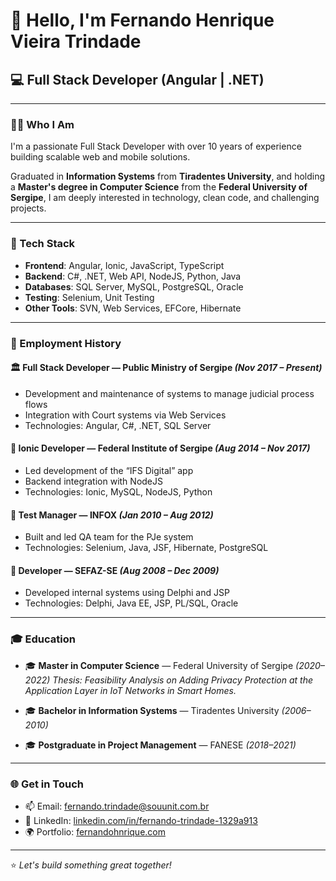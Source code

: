 # 👋 Hello, I'm Fernando Henrique Vieira Trindade

## 💻 Full Stack Developer (Angular | .NET)


---

### 👨‍💻 Who I Am

I'm a passionate Full Stack Developer with over 10 years of experience building scalable web and mobile solutions.

Graduated in **Information Systems** from **Tiradentes University**, and holding a **Master's degree in Computer Science** from the **Federal University of Sergipe**, I am deeply interested in technology, clean code, and challenging projects.

---

### 🚀 Tech Stack

* **Frontend**: Angular, Ionic, JavaScript, TypeScript
* **Backend**: C#, .NET, Web API, NodeJS, Python, Java
* **Databases**: SQL Server, MySQL, PostgreSQL, Oracle
* **Testing**: Selenium, Unit Testing
* **Other Tools**: SVN, Web Services, EFCore, Hibernate

---

### 🧩 Employment History

#### 🏛️ Full Stack Developer — Public Ministry of Sergipe *(Nov 2017 – Present)*

* Development and maintenance of systems to manage judicial process flows
* Integration with Court systems via Web Services
* Technologies: Angular, C#, .NET, SQL Server

#### 📱 Ionic Developer — Federal Institute of Sergipe *(Aug 2014 – Nov 2017)*

* Led development of the “IFS Digital” app
* Backend integration with NodeJS
* Technologies: Ionic, MySQL, NodeJS, Python

#### 🧪 Test Manager — INFOX *(Jan 2010 – Aug 2012)*

* Built and led QA team for the PJe system
* Technologies: Selenium, Java, JSF, Hibernate, PostgreSQL

#### 💼 Developer — SEFAZ-SE *(Aug 2008 – Dec 2009)*

* Developed internal systems using Delphi and JSP
* Technologies: Delphi, Java EE, JSP, PL/SQL, Oracle

---

### 🎓 Education

* 🎓 **Master in Computer Science** — Federal University of Sergipe *(2020–2022)*
  *Thesis: Feasibility Analysis on Adding Privacy Protection at the Application Layer in IoT Networks in Smart Homes.*

* 🎓 **Bachelor in Information Systems** — Tiradentes University *(2006–2010)*

* 🎓 **Postgraduate in Project Management** — FANESE *(2018–2021)*

---

### 🌐 Get in Touch

* 📫 Email: [fernando.trindade@souunit.com.br](mailto:fernando.trindade@souunit.com.br) <!-- substitua por um email real -->
* 💼 LinkedIn: [linkedin.com/in/fernando-trindade-1329a913](https://www.linkedin.com/in/fernando-trindade-1329a913) <!-- link fictício, substitua -->
* 🌍 Portfolio: [fernandohnrique.com](https://www.fernandohenrique.com/)

---

⭐️ *Let's build something great together!*

